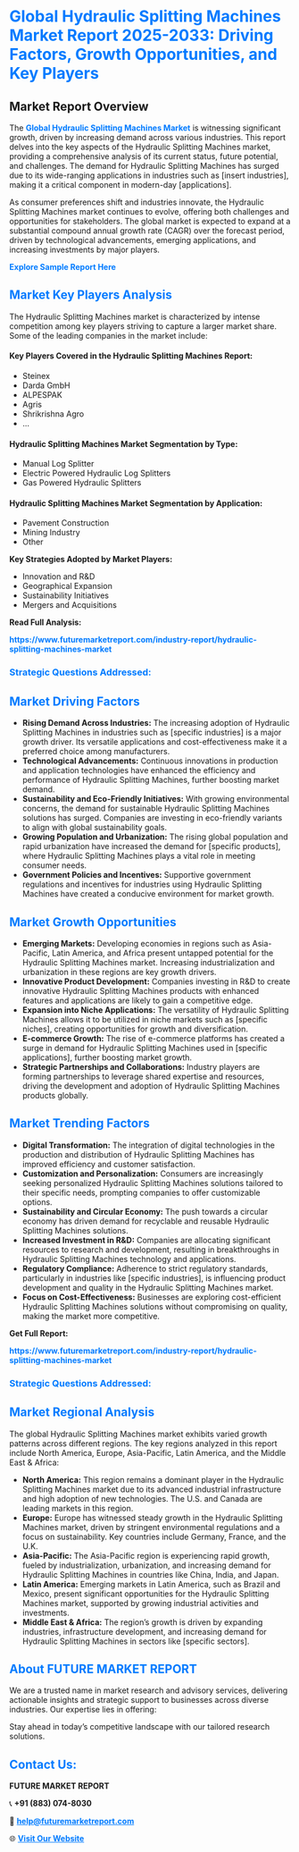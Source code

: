 <h1 style="color: #007BFF;">Global Hydraulic Splitting Machines Market Report 2025-2033: Driving Factors, Growth Opportunities, and Key Players</h1>

<section id="overview">
<h2>Market Report Overview</h2>
<p>The <a href="https://www.futuremarketreport.com/industry-report/hydraulic-splitting-machines-market" style="color: #007BFF; text-decoration: none;"><strong>Global Hydraulic Splitting Machines Market</strong></a> is witnessing significant growth, driven by increasing demand across various industries. This report delves into the key aspects of the Hydraulic Splitting Machines market, providing a comprehensive analysis of its current status, future potential, and challenges. The demand for Hydraulic Splitting Machines has surged due to its wide-ranging applications in industries such as [insert industries], making it a critical component in modern-day [applications].</p>
<p>As consumer preferences shift and industries innovate, the Hydraulic Splitting Machines market continues to evolve, offering both challenges and opportunities for stakeholders. The global market is expected to expand at a substantial compound annual growth rate (CAGR) over the forecast period, driven by technological advancements, emerging applications, and increasing investments by major players.</p>
</section>

<section id="overview">
<p><a href="https://www.futuremarketreport.com/request-sample/reportId=89165" style="color: #007BFF; text-decoration: none;"><strong>Explore Sample Report Here</strong></a></p>
</section>

<section id="key-players">
<h2 style="color: #007BFF;">Market Key Players Analysis</h2>
<p>The Hydraulic Splitting Machines market is characterized by intense competition among key players striving to capture a larger market share. Some of the leading companies in the market include:</p>
<h4>Key Players Covered in the Hydraulic Splitting Machines Report:</h4>
<ul><li>Steinex</li><li>Darda GmbH</li><li>ALPESPAK</li><li>Agris</li><li>Shrikrishna Agro</li><li>...</li></ul>
<h4>Hydraulic Splitting Machines Market Segmentation by Type:</h4>
<ul><li>Manual Log Splitter</li><li>Electric Powered Hydraulic Log Splitters</li><li>Gas Powered Hydraulic Splitters</li></ul>

<h4>Hydraulic Splitting Machines Market Segmentation by Application:</h4>
<ul><li>Pavement Construction</li><li>Mining Industry</li><li>Other</li></ul>
<p><strong>Key Strategies Adopted by Market Players:</strong></p>
<ul>
<li>Innovation and R&D</li>
<li>Geographical Expansion</li>
<li>Sustainability Initiatives</li>
<li>Mergers and Acquisitions</li>
</ul>
</section>

<section>
<p><strong>Read Full Analysis: </strong></p><a href="https://www.futuremarketreport.com/industry-report/hydraulic-splitting-machines-market" style="color: #007BFF; text-decoration: none;"><strong>https://www.futuremarketreport.com/industry-report/hydraulic-splitting-machines-market</strong></a>
<h3 style="color: #007BFF;">Strategic Questions Addressed:</h3>
</section>

<section id="driving-factors">
<h2 style="color: #007BFF;">Market Driving Factors</h2>
<ul>
<li><strong>Rising Demand Across Industries:</strong> The increasing adoption of Hydraulic Splitting Machines in industries such as [specific industries] is a major growth driver. Its versatile applications and cost-effectiveness make it a preferred choice among manufacturers.</li>
<li><strong>Technological Advancements:</strong> Continuous innovations in production and application technologies have enhanced the efficiency and performance of Hydraulic Splitting Machines, further boosting market demand.</li>
<li><strong>Sustainability and Eco-Friendly Initiatives:</strong> With growing environmental concerns, the demand for sustainable Hydraulic Splitting Machines solutions has surged. Companies are investing in eco-friendly variants to align with global sustainability goals.</li>
<li><strong>Growing Population and Urbanization:</strong> The rising global population and rapid urbanization have increased the demand for [specific products], where Hydraulic Splitting Machines plays a vital role in meeting consumer needs.</li>
<li><strong>Government Policies and Incentives:</strong> Supportive government regulations and incentives for industries using Hydraulic Splitting Machines have created a conducive environment for market growth.</li>
</ul>
</section>

<section id="growth-opportunities">
<h2 style="color: #007BFF;">Market Growth Opportunities</h2>
<ul>
<li><strong>Emerging Markets:</strong> Developing economies in regions such as Asia-Pacific, Latin America, and Africa present untapped potential for the Hydraulic Splitting Machines market. Increasing industrialization and urbanization in these regions are key growth drivers.</li>
<li><strong>Innovative Product Development:</strong> Companies investing in R&D to create innovative Hydraulic Splitting Machines products with enhanced features and applications are likely to gain a competitive edge.</li>
<li><strong>Expansion into Niche Applications:</strong> The versatility of Hydraulic Splitting Machines allows it to be utilized in niche markets such as [specific niches], creating opportunities for growth and diversification.</li>
<li><strong>E-commerce Growth:</strong> The rise of e-commerce platforms has created a surge in demand for Hydraulic Splitting Machines used in [specific applications], further boosting market growth.</li>
<li><strong>Strategic Partnerships and Collaborations:</strong> Industry players are forming partnerships to leverage shared expertise and resources, driving the development and adoption of Hydraulic Splitting Machines products globally.</li>
</ul>
</section>

<section id="trending-factors">
<h2 style="color: #007BFF;">Market Trending Factors</h2>
<ul>
<li><strong>Digital Transformation:</strong> The integration of digital technologies in the production and distribution of Hydraulic Splitting Machines has improved efficiency and customer satisfaction.</li>
<li><strong>Customization and Personalization:</strong> Consumers are increasingly seeking personalized Hydraulic Splitting Machines solutions tailored to their specific needs, prompting companies to offer customizable options.</li>
<li><strong>Sustainability and Circular Economy:</strong> The push towards a circular economy has driven demand for recyclable and reusable Hydraulic Splitting Machines solutions.</li>
<li><strong>Increased Investment in R&D:</strong> Companies are allocating significant resources to research and development, resulting in breakthroughs in Hydraulic Splitting Machines technology and applications.</li>
<li><strong>Regulatory Compliance:</strong> Adherence to strict regulatory standards, particularly in industries like [specific industries], is influencing product development and quality in the Hydraulic Splitting Machines market.</li>
<li><strong>Focus on Cost-Effectiveness:</strong> Businesses are exploring cost-efficient Hydraulic Splitting Machines solutions without compromising on quality, making the market more competitive.</li>
</ul>
</section>

<section>
<p><strong>Get Full Report: </strong></p><a href="https://www.futuremarketreport.com/industry-report/hydraulic-splitting-machines-market" style="color: #007BFF; text-decoration: none;"><strong>https://www.futuremarketreport.com/industry-report/hydraulic-splitting-machines-market</strong></a>
<h3 style="color: #007BFF;">Strategic Questions Addressed:</h3>
</section>


<section id="regional-analysis">
<h2 style="color: #007BFF;">Market Regional Analysis</h2>
<p>The global Hydraulic Splitting Machines market exhibits varied growth patterns across different regions. The key regions analyzed in this report include North America, Europe, Asia-Pacific, Latin America, and the Middle East & Africa:</p>
<ul>
<li><strong>North America:</strong> This region remains a dominant player in the Hydraulic Splitting Machines market due to its advanced industrial infrastructure and high adoption of new technologies. The U.S. and Canada are leading markets in this region.</li>
<li><strong>Europe:</strong> Europe has witnessed steady growth in the Hydraulic Splitting Machines market, driven by stringent environmental regulations and a focus on sustainability. Key countries include Germany, France, and the U.K.</li>
<li><strong>Asia-Pacific:</strong> The Asia-Pacific region is experiencing rapid growth, fueled by industrialization, urbanization, and increasing demand for Hydraulic Splitting Machines in countries like China, India, and Japan.</li>
<li><strong>Latin America:</strong> Emerging markets in Latin America, such as Brazil and Mexico, present significant opportunities for the Hydraulic Splitting Machines market, supported by growing industrial activities and investments.</li>
<li><strong>Middle East & Africa:</strong> The region’s growth is driven by expanding industries, infrastructure development, and increasing demand for Hydraulic Splitting Machines in sectors like [specific sectors].</li>
</ul>
</section>

<footer>
<h2 style="color: #007BFF;">About FUTURE MARKET REPORT</h2>
<p>We are a trusted name in market research and advisory services, delivering actionable insights and strategic support to businesses across diverse industries. Our expertise lies in offering:</p>

<p>Stay ahead in today’s competitive landscape with our tailored research solutions.</p>

<h2 style="color: #007BFF;">Contact Us:</h2>
<p><strong>FUTURE MARKET REPORT</strong></p>
<p>📞 <strong>+91 (883) 074-8030</strong></p>
<p>📧 <strong><a href="mailto:help@futuremarketreport.com" style="color: #007BFF;">help@futuremarketreport.com</a></strong></p>
<p>🌐 <strong><a href="https://www.futuremarketreport.com/" style="color: #007BFF;">Visit Our Website</a></strong></p>
</footer>